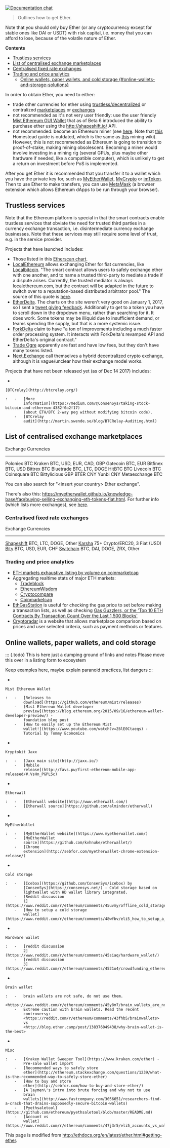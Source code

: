 [![Documentation
chat](https://img.shields.io/badge/gitter-Docs%20chat-4AB495.svg)](https://gitter.im/ethereum/documentation)

> Outlines how to get Ether.

Note that you should only buy Ether (or any cryptocurrency except for
stable ones like DAI or USDT) with risk capital, i.e. money that you can
afford to lose, because of the volatile nature of Ether.

<!-- START doctoc generated TOC please keep comment here to allow auto update -->
<!-- DON'T EDIT THIS SECTION, INSTEAD RE-RUN doctoc TO UPDATE -->
**Contents**

- [Trustless services](#trustless-services)
- [List of centralised exchange marketplaces](#list-of-centralised-exchange-marketplaces)
- [Centralised fixed rate exchanges](#centralised-fixed-rate-exchanges)
- [Trading and price analytics](#trading-and-price-analytics)
  - [Online wallets, paper wallets, and cold storage {#online-wallets-and-storage-solutions}](#online-wallets-paper-wallets-and-cold-storage-online-wallets-and-storage-solutions)

<!-- END doctoc generated TOC please keep comment here to allow auto update -->

In order to obtain Ether, you need to either:

-   trade other currencies for ether using [trustless/decentralized](#trustless-services) or centralized
    [marketplaces](#list-of-centralised-exchange-marketplaces) or [exchanges](#centralised-fixed-rate-exchanges)
-   not recommended as it\'s not very user friendly: use the user
    friendly [Mist Ethereum GUI
    Wallet](https://github.com/ethereum/mist/releases) that as of Beta 6
    introduced the ability to purchase ether using the
    <http://shapeshift.io/> API.
-   not recommended: become an Ethereum miner (see
    [here](https://forum.ethereum.org/discussion/8886/quick-start-guide-to-mine-ethereum/p1).
    Note that
    [this](https://ethereum-homestead.readthedocs.io/en/latest/mining.html)
    Homestead guide is outdated, which is the same as
    [this](https://github.com/ethereum/wiki/wiki/Mining) mining wiki).
    However, this is not recommended as Ethereum is going to transition
    to proof-of-stake, making mining obsolescent. Becoming a miner would
    involve investing in a mining rig (several GPUs, plus maybe other
    hardware if needed, like a compatible computer), which is unlikely
    to get a return on investment before PoS is implemented.

After you get Ether it is recommended that you transfer it to a wallet
which you have the private key for, such as
[MyEtherWallet](https://myetherwallet.com),
[MyCrypto](https://www.mycrypto.com/) or [imToken](https://www.token.im/). Then to use Ether to make
transfers, you can use [MetaMask](https://metamask.io/) (a browser extension which
allows Ethereum dApps to be run through your browser).

## Trustless services

Note that the Ethereum platform is special in that the smart contracts
enable trustless services that obviate the need for trusted third
parties in a currency exchange transaction, i.e. disintermediate
currency exchange businesses. Note that these services may still require
some level of trust, e.g. in the service provider.

Projects that have launched includes:

-   Those listed in this [Etherscan
    chart](<https://etherscan.io/stat/dextracker>).
-   [LocalEthereum](https://localethereum.com/) allows exchanging Ether
    for fiat currencies, like [Localbitcoin](https://Localbitcoin.com/).
    \"The smart contract allows users to safely exchange ether with one
    another, and to name a trusted third-party to mediate a trade if a
    dispute arises. Currently, the trusted mediator is always
    localethereum.com, but the contract will be adapted in the future to
    switch over to a reputation-based distributed arbitrator pool.\" The
    source of this quote is
    [here](https://blog.localethereum.com/how-our-escrow-smart-contract-works/).
-   [EtherDelta](https://etherdelta.com). The
    charts on the site weren\'t very good on January 1, 2017, so I sent
    a [tweet giving
    feedback](https://twitter.com/JamesCRay01/status/953101168669999104).
    Additionally to get to a token you have to scroll down in the 
    dropdown menu, rather than searching for it.
    It does work. Some tokens may be illiquid due to insufficient demand,
    or teams spending the supply, but that is a more systemic issue.
-   [ForkDelta](https://forkdelta.github.io) claim to have \"a ton of
    improvements including a much faster order processing system. It
    interacts with ForkDelta\'s revamped API and EtherDelta\'s original
    contract.\"
-   [Trade Ogre](https://tradeogre.com/markets) apparently are fast and
    have low fees, but they don\'t have many tokens listed.
-   [Next.Exchange](https://next.exchange/) call themselves a hybrid
    decentralized crypto exchange, although it is vague/unclear how
    their exchange model works.

Projects that have not been released yet (as of Dec 14 2017) includes:

-   

    [BTCrelay](http://btcrelay.org/)

    :   -   [More
            information](https://medium.com/@ConsenSys/taking-stock-bitcoin-and-ethereum-4382f0a2f17)
            (about ETH/BTC 2-way peg without modifying bitcoin code).
        -   [BTCrelay
            audit](http://martin.swende.se/blog/BTCRelay-Auditing.html)

## List of centralised exchange marketplaces

  Exchange       Currencies
  -------------- -------------------------
  Poloniex       BTC
  Kraken         BTC, USD, EUR, CAD, GBP
  Gatecoin       BTC, EUR
  Bitfinex       BTC, USD
  Bittrex        BTC
  Bluetrade      BTC, LTC, DOGE
  HitBTC         BTC
  Livecoin       BTC
  Coinsquare     BTC
  Bittylicious   GBP
  BTER           CNY
  Yunbi          CNY
  Metaexchange   BTC

You can also search for \"\<insert your country\> Ether exchange\".

There\'s also this:
<https://myetherwallet.github.io/knowledge-base/faq/buying-selling-exchanging-eth-tokens-fiat.html>.
For further info (which lists more exchanges), see
[here](https://github.com/ethereum/wiki/wiki/Getting-Ether:-further-info).

### Centralised fixed rate exchanges

  Exchange                       Currencies
  ------------------------------ --------------------------------
  [Shapeshift](shapeshift.io)    BTC, LTC, DOGE, Other
  [Karsha](https://karsha.biz)   75+ Crypto/ERC20, 3 Fiat (USD)
  [Bity](https://bity.com)       BTC, USD, EUR, CHF
  [Switchain](switchain.com)     BTC, DAI, DOGE, ZRX, Other

### Trading and price analytics

-   [ETH markets exhaustive listing by volume on
    coinmarketcap](https://coinmarketcap.com/currencies/ethereum/#markets)
-   Aggregating realtime stats of major ETH markets:
    -   [Tradeblock](https://tradeblock.com/ethereum)
    -   [EthereumWisdom](http://ethereumwisdom.com)
    -   [Cryptocompare](https://www.cryptocompare.com/coins/eth/overview)
    -   [Coinmarketcap](https://coinmarketcap.com/currencies/ethereum/)
-   [EthGasStation](https://ethgasstation.info) is useful for checking
    the gas price to set before making a transaction lists, as well as
    checking [Gas Guzzlers, or the \'Top 10 ETH Contracts By Transaction
    Count Over the Last 1,500
    Blocks\'](https://ethgasstation.info/gasguzzlers.php)
-   [Cryptoradar](https://cryptoradar.co/buy-ethereum) is a website that allows marketplace comparison based on 
    prices and user selected criteria, such as payment methods or features.

## Online wallets, paper wallets, and cold storage

::: {.todo}
This is here just a dumping ground of links and notes Please move this
over in a listing form to ecosystem

Keep examples here, maybe explain paranoid practices, list dangers
:::

-   

    Mist Ethereum Wallet

    :   -   [Releases to
            download](https://github.com/ethereum/mist/releases)
        -   [Mist Ethereum Wallet developer
            preview](https://blog.ethereum.org/2015/09/16/ethereum-wallet-developer-preview/) -
            foundation blog post
        -   [How to easily set up the Ethereum Mist
            wallet!](https://www.youtube.com/watch?v=Z6lE0Ctaeqs) -
            Tutorial by Tommy Economics

-   

    Kryptokit Jaxx

    :   -   [Jaxx main site](http://jaxx.io/)
        -   [Mobile
            release](http://favs.pw/first-ethereum-mobile-app-released/#.VsHn_PGPL5c)

-   

    Etherwall

    :   -   [Etherwall website](http://www.etherwall.com/)
        -   [Etherwall source](https://github.com/almindor/etherwall)

-   

    MyEtherWallet

    :   -   [MyEtherWallet website](https://www.myetherwallet.com/)
        -   [MyEtherWallet
            source](https://github.com/kvhnuke/etherwallet/)
        -   [Chrome
            extension](http://sebfor.com/myetherwallet-chrome-extension-release/)

-   

    Cold storage

    :   -   [Icebox](https://github.com/ConsenSys/icebox) by
            [ConsenSys](https://consensys.net/) - Cold storage based on
            lightwallet with HD wallet library integrated.
        -   [Reddit discussion
            1](https://www.reddit.com/r/ethereum/comments/45uvmy/offline_cold_storage_question/offline_cold_storage_question)
        -   [How to setup a cold storage
            wallet](https://www.reddit.com/r/ethereum/comments/48wfbv/eli5_how_to_setup_a_cold_storage_wallet_as/)

-   

    Hardware wallet

    :   -   [reddit discussion
            2](https://www.reddit.com/r/ethereum/comments/45siaq/hardware_wallet/)
        -   [reddit discussion
            3](https://www.reddit.com/r/ethereum/comments/4521o4/crowdfunding_ethereum_hardware_cold_storage_wallet/)

-   

    Brain wallet

    :   -   brain wallets are not safe, do not use them.
            <https://www.reddit.com/r/ethereum/comments/45y8m7/brain_wallets_are_now_generally_shunned_by/>
        -   Extreme caution with brain wallets. Read the recent
            controversy:
            <https://reddit.com/r/ethereum/comments/43fhb5/brainwallets>
            vs
            <http://blog.ether.camp/post/138376049438/why-brain-wallet-is-the-best>

-   

    Misc

    :   -   [Kraken Wallet Sweeper Tool](https://www.kraken.com/ether) -
            Pre-sale wallet import
        -   [Recommended ways to safely store
            ether](http://ethereum.stackexchange.com/questions/1239/what-is-the-recommended-way-to-safely-store-ether)
        -   [How to buy and store
            ether](http://sebfor.com/how-to-buy-and-store-ether/)
        -   [A laymen\'s intro into brute forcing and why not to use
            brain
            wallets](http://www.fastcompany.com/3056651/researchers-find-a-crack-that-drains-supposedly-secure-bitcoin-wallets)
        -   [Pyethsaletool](https://github.com/ethereum/pyethsaletool/blob/master/README.md)
        -   [Account vs
            wallet](https://www.reddit.com/r/ethereum/comments/47j3r5/eli5_accounts_vs_wallet_contracts_on_mist/)

This page is modified from http://ethdocs.org/en/latest/ether.html#getting-ether.